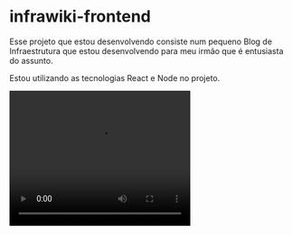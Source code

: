 # infrawiki-frontend

Esse projeto que estou desenvolvendo consiste num pequeno Blog de Infraestrutura que estou desenvolvendo para meu irmão que é entusiasta do assunto.

Estou utilizando as tecnologias React e Node no projeto.

<video width="320" height="240" controls>
  <source src="https://i.imgur.com/Zl5X0iz.mp4" type="video/mp4">
</video>

